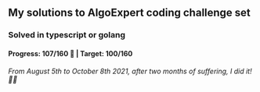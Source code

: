 ## My solutions to AlgoExpert coding challenge set

### Solved in typescript or golang

#### Progress: 107/160 🙌 | Target: 100/160

_From August 5th to October 8th 2021, after two months of suffering, I did it! 🎉🎉_
